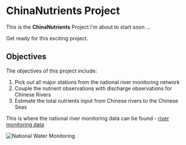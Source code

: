 # ChinaNutrients Project

This is the **ChinaNutrients** Project I'm about to start soon ...

Get ready for this exciting project.

## Objectives

The objectives of this project include:

1. Pick out all major stations from the national river monitoring network
2. Couple the  nutrient observations with discharge observations for Chinese Rivers
3. Estimate the total nutrients input from Chinese rivers to the Chinese Seas

This is where the national river monitoring data can be found - [river monitoring data](https://szzdjc.cnemc.cn:8070/GJZ/Business/Publish/Main.html)

![National Water Monitoring](https://mdg.imgix.net/assets/images/san-juan-mountains.jpg?auto=format&fit=clip&q=40&w=1080 'National Water Monitoring')

